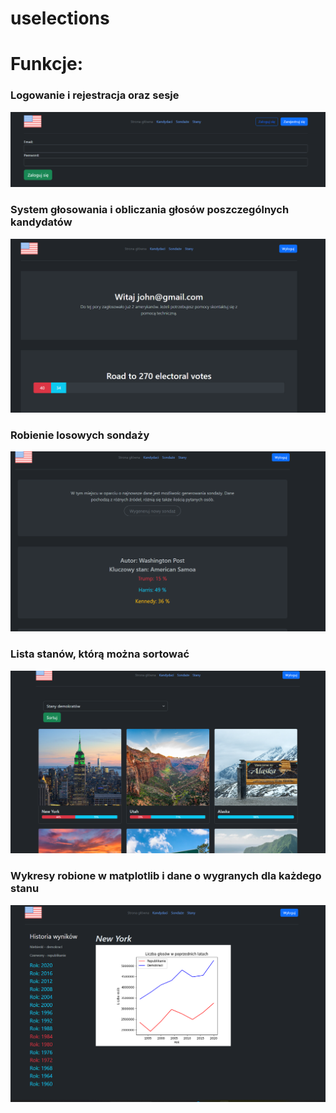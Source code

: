 # uselections
# Funkcje:

### Logowanie i rejestracja oraz sesje
![](https://github.com/firefly221/uselections/blob/main/login.png)
### System głosowania i obliczania głosów poszczególnych kandydatów
![](https://github.com/firefly221/uselections/blob/main/Index.png)
### Robienie losowych sondaży 
![](https://github.com/firefly221/uselections/blob/main/Poll.png)
### Lista stanów, którą można sortować
![](https://github.com/firefly221/uselections/blob/main/Sort.png)
### Wykresy robione w matplotlib i dane o wygranych dla każdego stanu
![](https://github.com/firefly221/uselections/blob/main/State.png)


